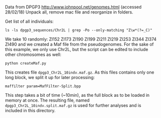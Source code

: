 Data from DPGP3 http://www.johnpool.net/genomes.html (accessed 28/02/18)
Unpack all, remove mac file and reorganize in folders.

Get list of all individuals:
```{bash}
ls -ls dpgp3_sequences/Chr2L | grep -Po --only-matching "Z\w*(?=_C)"
```

We take 10 randomly:
ZI152
ZI173
ZI190
ZI199
ZI211
ZI219
ZI253
ZI344
ZI374
ZI490
and we created a Maf file from the pseudogenomes. For the sake of this example,
we only use Chr2L, but the script can be edited to include other chromosomes as well:

```{bash}
python createMaf.py
```
This creates file `dpgp3_Chr2L_10indv.maf.gz`. As this files contains only one long block,
     we split it up for later processing:

```{bash}
maffilter param=MafFilter-Split.bpp
```
This step takes a bit of time (~10min), as the full block as to be loaded in memory at once.
The resulting file, named `dpgp3_Chr2L_10indv.split.maf.gz` is used for further analyses and is included in this directory.


